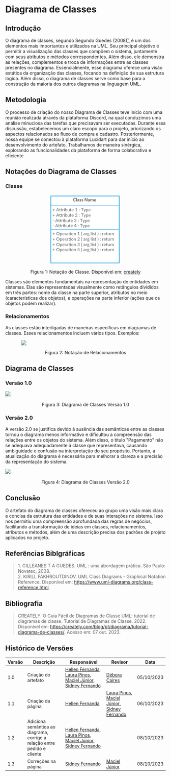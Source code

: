 # Diagrama de Classes

## Introdução

O diagrama de classes, segundo Segundo Guedes (2008)[¹](#ancora1), é um dos elementos mais importantes e utilizados na UML. Seu principal objetivo é permitir a visualização das classes que compõem o sistema, juntamente com seus atributos e métodos correspondentes. Além disso, ele demonstra as relações, complementos e troca de informações entre as classes presentes no diagrama. Essencialmente, esse diagrama oferece uma visão estática da organização das classes, focando na definição de sua estrutura lógica. Além disso, o diagrama de classes serve como base para a construção da maioria dos outros diagramas na linguagem UML.

## Metodologia

O processo de criação do nosso Diagrama de Classes teve início com uma reunião realizada através da plataforma Discord, na qual conduzimos uma análise minuciosa das tarefas que precisavam ser executadas. Durante essa discussão, estabelecemos um claro escopo para o projeto, priorizando os aspectos relacionados ao fluxo de compra e cadastro. Posteriormente, nossa equipe se conectou à plataforma Lucidart para dar início ao desenvolvimento do artefato. Trabalhamos de maneira sinérgica, explorando as funcionalidades da plataforma de forma colaborativa e eficiente

## Notações do Diagrama de Classes

### Classe

<img src="../assets/notacao_classe.png" style="display: block; margin: 0 auto;">
<p align="center">Figura 1: Notação de Classe. Disponível em: <a href="https://creately.com/blog/pt/diagrama/tutorial-diagrama-de-classes/">creately</a></p>


Classes são elementos fundamentais na representação de entidades em sistemas. Elas são representadas visualmente como retângulos divididos em três partes: nome da classe na parte superior, atributos no meio (características dos objetos), e operações na parte inferior (ações que os objetos podem realizar).

### Relacionamentos

As classes estão interligadas de maneiras específicas em diagramas de classes. Esses relacionamentos incluem vários tipos. Exemplos:

<img src="assets/notacao_classe_relacao.png" style="display: block; margin: 0 auto;" width = 80%>
<p  align="center">Figura 2: Notação de Relacionamentos</p>

## Diagrama de Classes

### Versão 1.0

<img src="assets/diagrama-de-classes.png"/>
<p  align="center">Figura 3: Diagrama de Classes Versão 1.0</p>

### Versão 2.0

A versão 2.0 se justifica devido à ausência das semânticas entre as classes tornou o diagrama menos informativo e dificultou a compreensão das relações entre os objetos do sistema. Além disso, o título "Pagamento" não se adequava adequadamente à classe que representava, causando ambiguidade e confusão na interpretação do seu propósito. Portanto, a atualização do diagrama é necessária para melhorar a clareza e a precisão da representação do sistema.

<img src="assets/diagrama-de-classes2.png"/>
<p  align="center">Figura 4: Diagrama de Classes Versão 2.0</p>

## Conclusão

O artefato do diagrama de classes ofereceu ao grupo uma visão mais clara e concisa da estrutura das entidades e de suas interações no sistema. Isso nos permitiu uma compreensão aprofundada das regras de negócios, facilitando a transformação de ideias em classes, relacionamentos, atributos e métodos, além de uma descrição precisa dos padrões de projeto aplicados no projeto.

## Referências Biblgráficas

> <a id="ancora1"></a> 1. GILLEANES T A GUEDES. UML : uma abordagem prática. São Paulo: Novatec, 2008.  
> 2. KIRILL FAKHROUTDINOV. UML Class Diagrams - Graphical Notation Reference. Disponível em: <https://www.uml-diagrams.org/class-reference.html>.

## Bibliografia

> CREATELY. O Guia Fácil de Diagramas de Classe UML: tutorial de diagramas de classe. Tutorial de Diagramas de Classe. 2022. Disponível em: https://creately.com/blog/pt/diagrama/tutorial-diagrama-de-classes/. Acesso em: 07 out. 2023.

## Histórico de Versões

| Versão | Descrição                                                                | Responsável                                                                                                                                                                                        | Revisor                                          | Data       |
| ------ | ------------------------------------------------------------------------ | -------------------------------------------------------------------------------------------------------------------------------------------------------------------------------------------------- | ------------------------------------------------ | ---------- |
| 1.0    | Criação do artefato                                                      | [Hellen Fernanda](https://github.com/Hellen159), [Laura Pinos](https://github.com/laurapinos), [Maciel Júnior](https://github.com/macieljuniormax), [Sidney Fernando](https://github.com/nando3d3) | [Débora Caires](https://github.com/deboracaires) | 05/10/2023 |
| 1.1    | Criação da página                                               | [Hellen Fernanda](https://github.com/Hellen159) | [Laura Pinos](https://github.com/laurapinos), [Maciel Júnior](https://github.com/macieljuniormax), [Sidney Fernando](https://github.com/nando3d3) | 06/10/2023
| 1.2    | Adiciona semântica ao diagrama, corrige a relação entre pedido e cliente | [Hellen Fernanda](https://github.com/Hellen159), [Laura Pinos](https://github.com/laurapinos), [Maciel Júnior](https://github.com/macieljuniormax), [Sidney Fernando](https://github.com/nando3d3) |                                                  |    08/10/2023 |
| 1.3    | Correções na página | [Sidney Fernando](https://github.com/nando3d3) |    [Maciel Júnior](https://github.com/macieljuniormax)                                              |     08/10/2023       |
